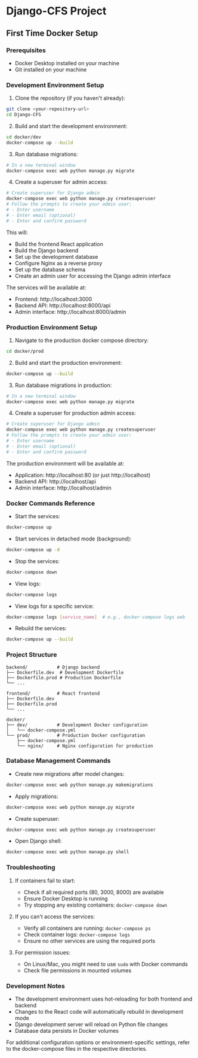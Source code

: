 # Django-CFS Project

## First Time Docker Setup

### Prerequisites
- Docker Desktop installed on your machine
- Git installed on your machine

### Development Environment Setup

1. Clone the repository (if you haven't already):
```bash
git clone <your-repository-url>
cd Django-CFS
```

2. Build and start the development environment:
```bash
cd docker/dev
docker-compose up --build
```

3. Run database migrations:
```bash
# In a new terminal window
docker-compose exec web python manage.py migrate
```

4. Create a superuser for admin access:
```bash
# Create superuser for Django admin
docker-compose exec web python manage.py createsuperuser
# Follow the prompts to create your admin user:
# - Enter username
# - Enter email (optional)
# - Enter and confirm password
```

This will:
- Build the frontend React application
- Build the Django backend
- Set up the development database
- Configure Nginx as a reverse proxy
- Set up the database schema
- Create an admin user for accessing the Django admin interface

The services will be available at:
- Frontend: http://localhost:3000
- Backend API: http://localhost:8000/api
- Admin interface: http://localhost:8000/admin

### Production Environment Setup

1. Navigate to the production docker compose directory:
```bash
cd docker/prod
```

2. Build and start the production environment:
```bash
docker-compose up --build
```

3. Run database migrations in production:
```bash
# In a new terminal window
docker-compose exec web python manage.py migrate
```

4. Create a superuser for production admin access:
```bash
# Create superuser for Django admin
docker-compose exec web python manage.py createsuperuser
# Follow the prompts to create your admin user:
# - Enter username
# - Enter email (optional)
# - Enter and confirm password
```

The production environment will be available at:
- Application: http://localhost:80 (or just http://localhost)
- Backend API: http://localhost/api
- Admin interface: http://localhost/admin

### Docker Commands Reference

- Start the services:
```bash
docker-compose up
```

- Start services in detached mode (background):
```bash
docker-compose up -d
```

- Stop the services:
```bash
docker-compose down
```

- View logs:
```bash
docker-compose logs
```

- View logs for a specific service:
```bash
docker-compose logs [service_name]  # e.g., docker-compose logs web
```

- Rebuild the services:
```bash
docker-compose up --build
```

### Project Structure

```
backend/           # Django backend
├── Dockerfile.dev  # Development Dockerfile
├── Dockerfile.prod # Production Dockerfile
└── ...

frontend/          # React frontend
├── Dockerfile.dev
├── Dockerfile.prod
└── ...

docker/
├── dev/           # Development Docker configuration
│   └── docker-compose.yml
└── prod/          # Production Docker configuration
    ├── docker-compose.yml
    └── nginx/     # Nginx configuration for production
```

### Database Management Commands

- Create new migrations after model changes:
```bash
docker-compose exec web python manage.py makemigrations
```

- Apply migrations:
```bash
docker-compose exec web python manage.py migrate
```

- Create superuser:
```bash
docker-compose exec web python manage.py createsuperuser
```

- Open Django shell:
```bash
docker-compose exec web python manage.py shell
```

### Troubleshooting

1. If containers fail to start:
   - Check if all required ports (80, 3000, 8000) are available
   - Ensure Docker Desktop is running
   - Try stopping any existing containers: `docker-compose down`

2. If you can't access the services:
   - Verify all containers are running: `docker-compose ps`
   - Check container logs: `docker-compose logs`
   - Ensure no other services are using the required ports

3. For permission issues:
   - On Linux/Mac, you might need to use `sudo` with Docker commands
   - Check file permissions in mounted volumes

### Development Notes

- The development environment uses hot-reloading for both frontend and backend
- Changes to the React code will automatically rebuild in development mode
- Django development server will reload on Python file changes
- Database data persists in Docker volumes

For additional configuration options or environment-specific settings, refer to the docker-compose files in the respective directories.
